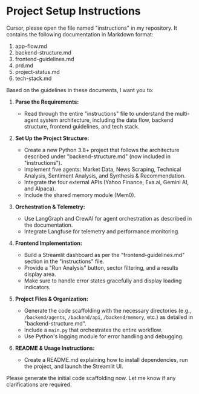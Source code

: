 # Project Setup Instructions

Cursor, please open the file named "instructions" in my repository. It contains the following documentation in Markdown format:

1. app-flow.md
2. backend-structure.md
3. frontend-guidelines.md
4. prd.md
5. project-status.md
6. tech-stack.md

Based on the guidelines in these documents, I want you to:

1. **Parse the Requirements:**  
   - Read through the entire "instructions" file to understand the multi-agent system architecture, including the data flow, backend structure, frontend guidelines, and tech stack.

2. **Set Up the Project Structure:**  
   - Create a new Python 3.8+ project that follows the architecture described under "backend-structure.md" (now included in "instructions").
   - Implement five agents: Market Data, News Scraping, Technical Analysis, Sentiment Analysis, and Synthesis & Recommendation.
   - Integrate the four external APIs (Yahoo Finance, Exa.ai, Gemini AI, and Alpaca).
   - Include the shared memory module (Mem0).

3. **Orchestration & Telemetry:**  
   - Use LangGraph and CrewAI for agent orchestration as described in the documentation.
   - Integrate Langfuse for telemetry and performance monitoring.

4. **Frontend Implementation:**  
   - Build a Streamlit dashboard as per the "frontend-guidelines.md" section in the "instructions" file.
   - Provide a "Run Analysis" button, sector filtering, and a results display area.
   - Make sure to handle error states gracefully and display loading indicators.

5. **Project Files & Organization:**  
   - Generate the code scaffolding with the necessary directories (e.g., `/backend/agents`, `/backend/api`, `/backend/memory`, etc.) as detailed in "backend-structure.md".
   - Include a `main.py` that orchestrates the entire workflow.
   - Use Python's logging module for error handling and debugging.

6. **README & Usage Instructions:**  
   - Create a README.md explaining how to install dependencies, run the project, and launch the Streamlit UI.

Please generate the initial code scaffolding now. Let me know if any clarifications are required.
